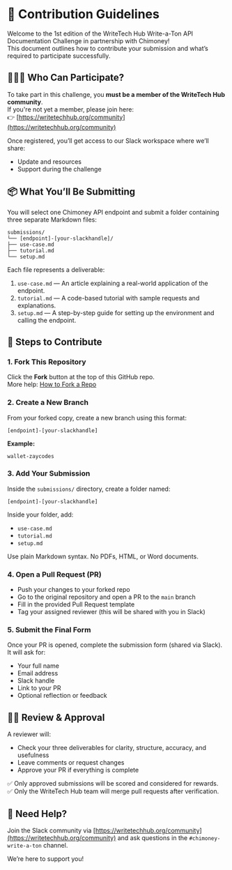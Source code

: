 # 🤝 Contribution Guidelines

Welcome to the 1st edition of the WriteTech Hub Write-a-Ton API Documentation Challenge in partnership with Chimoney!  
This document outlines how to contribute your submission and what’s required to participate successfully.

## 🧑‍🤝‍🧑 Who Can Participate?

To take part in this challenge, you **must be a member of the WriteTech Hub community**.  
If you're not yet a member, please join here:  
👉 [https://writetechhub.org/community](https://writetechhub.org/community)

Once registered, you’ll get access to our Slack workspace where we’ll share:
- Update and resources
- Support during the challenge

## 📦 What You’ll Be Submitting

You will select one Chimoney API endpoint and submit a folder containing three separate Markdown files:

```
submissions/
└── [endpoint]-[your-slackhandle]/
├── use-case.md
├── tutorial.md
└── setup.md
```

Each file represents a deliverable:

1. `use-case.md` — An article explaining a real-world application of the endpoint.
2. `tutorial.md` — A code-based tutorial with sample requests and explanations.
3. `setup.md` — A step-by-step guide for setting up the environment and calling the endpoint.

## 🚀 Steps to Contribute

### 1. Fork This Repository

Click the **Fork** button at the top of this GitHub repo.  
More help: [How to Fork a Repo](https://docs.github.com/en/get-started/quickstart/fork-a-repo)

### 2. Create a New Branch

From your forked copy, create a new branch using this format:

`[endpoint]-[your-slackhandle]`

**Example:**  

`wallet-zaycodes`

### 3. Add Your Submission

Inside the `submissions/` directory, create a folder named:  

`[endpoint]-[your-slackhandle]`

Inside your folder, add:

- `use-case.md`
- `tutorial.md`
- `setup.md`

Use plain Markdown syntax. No PDFs, HTML, or Word documents.

### 4. Open a Pull Request (PR)

- Push your changes to your forked repo
- Go to the original repository and open a PR to the `main` branch
- Fill in the provided Pull Request template
- Tag your assigned reviewer (this will be shared with you in Slack)

### 5. Submit the Final Form

Once your PR is opened, complete the submission form (shared via Slack).  
It will ask for:

- Your full name  
- Email address  
- Slack handle  
- Link to your PR  
- Optional reflection or feedback

## 🧑‍⚖️ Review & Approval

A reviewer will:

- Check your three deliverables for clarity, structure, accuracy, and usefulness
- Leave comments or request changes
- Approve your PR if everything is complete

✅ Only approved submissions will be scored and considered for rewards.  
✅ Only the WriteTech Hub team will merge pull requests after verification.

## 💬 Need Help?

Join the Slack community via [https://writetechhub.org/community](https://writetechhub.org/community) and ask questions in the `#chimoney-write-a-ton` channel.

We’re here to support you!
